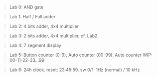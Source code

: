 > Lab 0: AND gate

> Lab 1: Half / Full adder

> Lab 2: 4 bits adder, 4x4 multiplier

> Lab 3:  2 bits adder, 4x4 multiplier, cf. Lab2

> Lab 4: 7 segment display

> Lab 5: Button counter (0-9), Auto counter (00-99). Auto counter WIP: 00-11-22-33...99

> Lab 6: 24h clock. reset: 23:45:59. sw 0/1: 1Hz (normal) / 10 kHz

